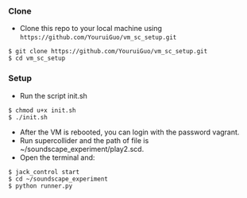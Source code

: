 
### Clone

- Clone this repo to your local machine using `https://github.com/YouruiGuo/vm_sc_setup.git`
```shell
$ git clone https://github.com/YouruiGuo/vm_sc_setup.git
$ cd vm_sc_setup
```

### Setup

- Run the script init.sh

```shell
$ chmod u+x init.sh
$ ./init.sh
```

- After the VM is rebooted, you can login with the password vagrant.
- Run supercollider and the path of file is ~/soundscape_experiment/play2.scd.
- Open the terminal and:

```shell
$ jack_control start
$ cd ~/soundscape_experiment
$ python runner.py
```
